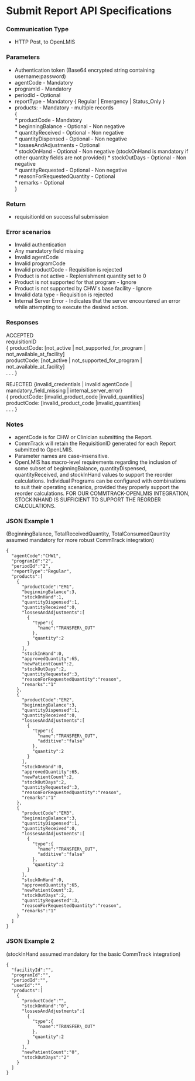# Submit Report API Specifications

### Communication Type

- HTTP Post, to OpenLMIS

### Parameters

- Authentication token (Base64 encrypted string containing username:password)
- agentCode - Mandatory
- programId - Mandatory
- periodId - Optional
- reportType - Mandatory { Regular | Emergency | Status_Only }
- products: - Mandatory - multiple records  
  {  
      * productCode - Mandatory  
      * beginningBalance - Optional - Non negative  
      * quantityReceived - Optional - Non negative  
      * quantityDispensed - Optional - Non negative  
      * lossesAndAdjustments - Optional  
      * stockOnHand - Optional - Non negative (stockOnHand is mandatory if other quantity fields are not provided)
      * stockOutDays - Optional - Non negative  
      * quantityRequested - Optional - Non negative  
      * reasonForRequestedQuantity - Optional  
      * remarks - Optional  
}  

### Return

- requisitionId on successful submission

### Error scenarios

- Invalid authentication
- Any mandatory field missing
- Invalid agentCode
- Invalid programCode
- Invalid productCode - Requisition is rejected
- Product is not active - Replenishment quantity set to 0
- Product is not supported for that program - Ignore
- Product is not supported by CHW's base facility - Ignore
- Invalid data type - Requisition is rejected
- Internal Server Error - Indicates that the server encountered an error while attempting to execute the desired action.

### Responses

ACCEPTED  
requisitionID  
{ productCode:   [not_active | not_supported_for_program | not_available_at_facility]  
   productCode:   [not_active | not_supported_for_program | not_available_at_facility]  
   . . . }  
 
REJECTED   {invalid_credentials | invalid agentCode | mandatory_field_missing | internal_server_error}  
{ productCode:   [invalid_product_code |invalid_quantities]  
  productCode:   [invalid_product_code |invalid_quantities]  
  . . . }  


### Notes

- agentCode is for CHW or Clinician submitting the Report.
- CommTrack will retain the RequisitionID generated for each Report submitted to OpenLMIS.
- Parameter names are case-insensitive.
- OpenLMIS has macro-level requirements regarding the inclusion of some subset of beginningBalance, quantityDispensed, quantityReceived, and stockInHand values to support the reorder calculations. Individual Programs can be configured with combinations to suit their operating scenarios, provided they properly support the reorder calculations. FOR OUR COMMTRACK-OPENLMIS INTEGRATION, STOCKINHAND IS SUFFICIENT TO SUPPORT THE REORDER CALCULATIONS.

### JSON Example 1

(BeginningBalance, TotalReceivedQuantity, TotalConsumedQauntity assumed mandatory for more robust CommTrack integration)

    {
      "agentCode":"CHW1",
      "programId":"2",
      "periodId":"2",
      "reportType":"Regular",
      "products":[
        {
          "productCode":"EM1",
          "beginningBalance":3,
          "stockOnHand":1,
          "quantityDispensed":1,
          "quantityReceived":0,
          "lossesAndAdjustments":[
            {
              "type":{
                "name":"TRANSFER\_OUT"
              },
              "quantity":2
            }
          ],
          "stockInHand":0,
          "approvedQuantity":65,
          "newPatientCount":2,
          "stockOutDays":2,
          "quantityRequested":3,
          "reasonForRequestedQuantity":"reason",
          "remarks":"1"
        },
        {
          "productCode":"EM2",
          "beginningBalance":3,
          "quantityDispensed":1,
          "quantityReceived":0,
          "lossesAndAdjustments":[
            {
              "type":{
                "name":"TRANSFER\_OUT",
                "additive":"false"
              },
              "quantity":2
            }
          ],
          "stockOnHand":0,
          "approvedQuantity":65,
          "newPatientCount":2,
          "stockOutDays":2,
          "quantityRequested":3,
          "reasonForRequestedQuantity":"reason",
          "remarks":"1"
        },
        {
          "productCode":"EM3",
          "beginningBalance":3,
          "quantityDispensed":1,
          "quantityReceived":0,
          "lossesAndAdjustments":[
            {
              "type":{
                "name":"TRANSFER\_OUT",
                "additive":"false"
              },
              "quantity":2
            }
          ],
          "stockOnHand":0,
          "approvedQuantity":65,
          "newPatientCount":2,
          "stockOutDays":2,
          "quantityRequested":3,
          "reasonForRequestedQuantity":"reason",
          "remarks":"1"
        }
      ]
    }

### JSON Example 2

(stockInHand assumed mandatory for the basic CommTrack integration)

    {
      "facilityId":"",
      "programId":"",
      "periodId":"",
      "userId":"",
      "products":[
        {
          "productCode":"",
          "stockOnHand":"0",
          "lossesAndAdjustments":[
            {
              "type":{
                "name":"TRANSFER\_OUT"
              },
              "quantity":2
            }
          ],
          "newPatientCount":"0",
          "stockOutDays":"2"
        }
      ]
    }

